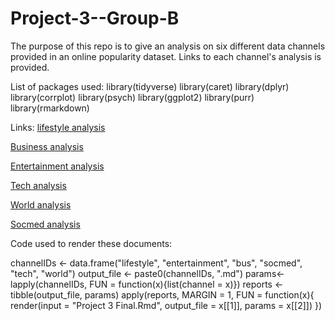 # Project-3--Group-B

The purpose of this repo is to give an analysis on six different data channels provided in an online popularity dataset. Links to each channel's analysis is provided.

List of packages used:
library(tidyverse)
library(caret)
library(dplyr)
library(corrplot)
library(psych)
library(ggplot2)
library(purr)
library(rmarkdown)

Links:
[lifestyle analysis](lifestyle.html)

[Business analysis](bus.html)

[Entertainment analysis](entertainment.html)

[Tech analysis](tech.html)

[World analysis](world.html)

[Socmed analysis](socmed.html)

Code used to render these documents:

channelIDs <- data.frame("lifestyle", "entertainment", "bus", "socmed", "tech", "world")
output_file <- paste0(channelIDs, ".md")
params<- lapply(channelIDs, FUN = function(x){list(channel = x)})
reports <- tibble(output_file, params)
apply(reports, MARGIN = 1,
FUN = function(x){
render(input = "Project 3 Final.Rmd", output_file = x[[1]], params = x[[2]])
})
